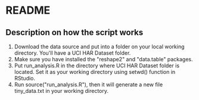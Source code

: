 <!-- R Commander Markdown Template -->
README
=======================



## Description on how the script works
1. Download the data source and put into a folder on your local working directory. You'll have a UCI HAR Dataset folder.
2. Make sure you have installed the "reshape2" and "data.table" packages. 
3. Put run_analysis.R in the directory where UCI HAR Dataset folder is located. Set it as your working directory using setwd() function in RStudio.
4. Run source("run_analysis.R"), then it will generate a new file tiny_data.txt in your working directory.


